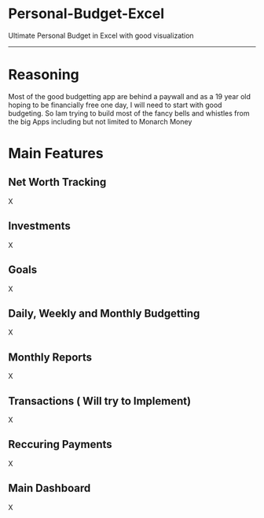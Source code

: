 # Personal-Budget-Excel
Ultimate Personal Budget in Excel with good visualization
***
# Reasoning
Most of the good budgetting app are behind a paywall and as a 19 year old hoping to be financially free one day, I will need to start with good budgeting. So Iam  trying to build most of the fancy bells and whistles from the big Apps including but not limited to Monarch Money
# Main Features
## Net Worth Tracking
X
## Investments
X
## Goals
X
## Daily, Weekly and Monthly Budgetting
X
## Monthly Reports
X
## Transactions ( Will try to Implement)
X
## Reccuring Payments
X
## Main Dashboard
X

